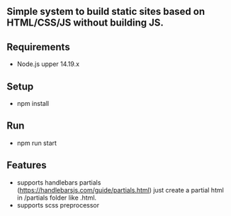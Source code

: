 ## Simple system to build static sites based on HTML/CSS/JS without building JS.

## Requirements

- Node.js upper 14.19.x

## Setup

- npm install

## Run

- npm run start

## Features

- supports handlebars partials (https://handlebarsjs.com/guide/partials.html)
  just create a partial html in /partials folder like <file-name>.html.
- supports scss preprocessor

